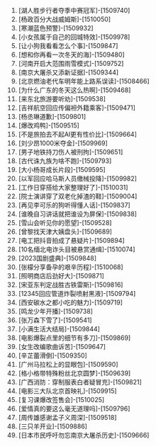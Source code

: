 
1. [湖人胜步行者夺季中赛冠军]-[1509740]
1. [杨政百分大战威姆斯]-[1510050]
1. [寒潮蓝色预警]-[1509932]
1. [小女孩属于自己的回城特效]-[1509978]
1. [让小狗我看看怎么个事]-[1509847]
1. [想和你再看一次冬天的海]-[1509480]
1. [河南开启大范围雨雪模式]-[1509752]
1. [南京大屠杀又添新证据]-[1509344]
1. [北京燃油老代车明年能上路系误读]-[1508466]
1. [为什么广东的冬天这么热啊]-[1509468]
1. [来东北旅游要听劝]-[1509538]
1. [吉祥航空回应传偏袒外籍乘客]-[1509471]
1. [杨丞琳道歉]-[1509801]
1. [爆改鸡鸭]-[1509515]
1. [不是旅拍去不起AI更有性价比]-[1509664]
1. [刘少昂1000米夺金]-[1509969]
1. [男子地铁持刀伤人被刑拘]-[1509651]
1. [古代诛九族为啥不跑]-[1509793]
1. [大小杨哥成长片段]-[1509595]
1. [以军回应哈马斯人员缴械投降]-[1509982]
1. [工作日穿搭给大家整理好了]-[1510031]
1. [院士演讲穿了双老化掉渣的鞋]-[1509004]
1. [再见李可乐的狗听得懂人话]-[1509837]
1. [谁晚自习讲话就把谁设为屏保]-[1509838]
1. [雪山会听见你的愿望]-[1509528]
1. [曾黎找天津大姨盘头]-[1509689]
1. [电工把抖音拍成了悬疑片]-[1509894]
1. [10名缅北电诈头目被悬赏通缉]-[1510074]
1. [2023国剧盛典]-[1509848]
1. [张檬分享备孕的艰辛历程]-[1510068]
1. [照明商店后劲好大]-[1509871]
1. [宋亚东判定战胜古铁雷斯]-[1509816]
1. [12345回应管道炸裂喷射黑液]-[1509794]
1. [西安碳水之都小吃的魅力]-[1509719]
1. [鸣龙少年开播]-[1509738]
1. [张万森下雪了]-[1509541]
1. [小满生活大结局]-[1509844]
1. [电影爆裂点里的细节有多刀]-[1509869]
1. [女生改编歌曲诉苦]-[1509647]
1. [辛芷蕾滑倒]-[1509350]
1. [广州马拉松上的显眼包]-[1509590]
1. [格小格带特殊粉丝北京圆梦]-[1509639]
1. [广西消防：穿制服表白者疑冒充]-[1509821]
1. [电影三大队北京首映礼]-[1509915]
1. [复习课爆改签售会]-[1510025]
1. [爱情真的要这么毫无道理吗]-[1509796]
1. [周传雄感谢孟子义周深]-[1509518]
1. [三只羊开业]-[1509886]
1. [日本市民呼吁勿忘南京大屠杀历史]-[1509666]